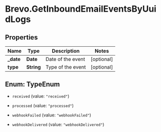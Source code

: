 # Brevo.GetInboundEmailEventsByUuidLogs

## Properties
Name | Type | Description | Notes
------------ | ------------- | ------------- | -------------
**_date** | **Date** | Date of the event | [optional] 
**type** | **String** | Type of the event | [optional] 


<a name="TypeEnum"></a>
## Enum: TypeEnum


* `received` (value: `"received"`)

* `processed` (value: `"processed"`)

* `webhookFailed` (value: `"webhookFailed"`)

* `webhookDelivered` (value: `"webhookDelivered"`)




